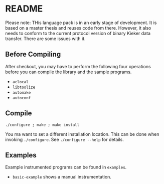 # README

Please note: THis language pack is in an early stage of development. It is based on a master thesis and reuses code from there.
However, it also needs to conform to the current protocol version of binary Kieker data transfer. There are some issues with it.

## Before Compiling

After checkout, you may have to perform the following four operations before you can compile the library and the sample programs.

- `aclocal`
- `libtoolize`
- `automake`
- `autoconf`

## Compile

`./configure ; make ; make install`

You ma want to set a different installation location. This can be done when invoking `./configure`. See `./configure --help` for details.

## Examples

Example instrumented programs can be found in `examples`.

- `basic-example` shows a manual instrumentation.



